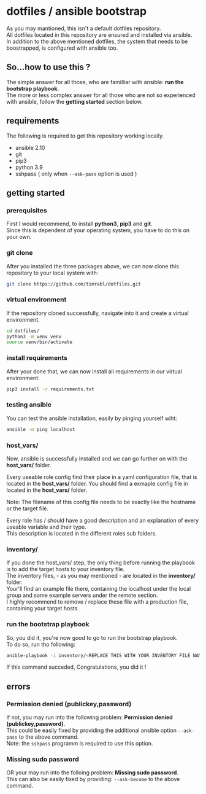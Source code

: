 # dotfiles / ansible bootstrap

As you may mantioned, this isn't a default dotfiles repository.  
All dotfiles located in this repository are ensured and installed via ansible.  
In addition to the above mentioned dotfiles, the system that needs to be boostrapped, is configured with ansible too.  

## So...how to use this ?

The simple answer for all those, who are familliar with ansible: **run the bootstrap playbook**.  
The more or less complex answer for all those who are not so experienced with ansible, follow the **getting started** section below.  

## requirements

The following is required to get this repository working locally.  
- ansible 2.10
- git
- pip3
- python 3.9
- sshpass ( only when `--ask-pass` option is used )

## getting started

### prerequisites

First I would recommend, to install **python3**, **pip3** and **git**.  
Since this is dependent of your operating system, you have to do this on your own.  

### git clone

After you installed the three packages above, we can now clone this repository to your local system with:  
```sh
git clone https://github.com/timrabl/dotfiles.git
```

### virtual environment

If the repository cloned successfully, navigate into it and create a virtual environment.  
```sh
cd dotfiles/
python3 -m venv venv
source venv/bin/activate
```

### install requirements

After your done that, we can now install all requirements in our virtual environment.
```sh
pip3 install -r requirements.txt
```

### testing ansible

You can test the ansible installation, easily by pinging yourself wiht:
```sh
ansible -m ping localhost
```

### host_vars/

Now, ansible is successfully installed and we can go further on with the **host_vars/** folder.  

Every useable role config find their place in a yaml configuration file, that is located in the **host_vars/** folder.
You should find a exmaple config file in located in the **host_vars/** folder.

Note: The filename of this config file needs to be exactly like the hostname or the target file.  
  
Every role has / should have a good description and an explanation of every useable variable and their type.  
This description is located in the different roles sub folders.  

### inventory/

If you done the host_vars/ step, the only thing before running the playbook is to add the target hosts to your inventory file.  
The inventory files, - as you may mentioned - are located in the **inventory/** folder.  
Your'll find an example file there, containing the localhost under the local group and some example servers under the remote section.  
I highly recommend to remove / replace these file with a production file, containing your target hosts.  

### run the bootstrap playbook

So, you did it, you're now good to go to run the bootstrap playbook.  
To do so, run tho following:  
```sh
anible-playbook -i inventory/<REPLACE THIS WITH YOUR INVENTORY FILE NAME> playbooks/bootstrap.yaml
```
If this command succeded, Congratulations, you did it !  

## errors

### Permission denied (publickey,password) 

If not, you may run into the following problem: **Permission denied (publickey,password)**.  
This could be easily fixed by providing the additional ansible option `--ask-pass` to the above command.  
Note: the `sshpass` programm is required to use this option.  

### Missing sudo password

OR your may run into the folloing problem: **Missing sudo password**.  
This can also be easily fixed by providing: `--ask-become` to the above command.  
